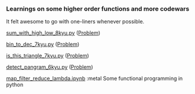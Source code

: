 ### Learnings on some higher order functions and more codewars

It felt awesome to go with one-liners whenever possible.

[sum_with_high_low_8kyu.py](https://github.com/gauthamp10/100DaysOfCode/blob/master/Day%207/sum_with_high_low_8kyu.py)  ([Problem](https://www.codewars.com/kata/576b93db1129fcf2200001e6))

[bin_to_dec_7kyu.py](https://github.com/gauthamp10/100DaysOfCode/blob/master/Day%207/bin_to_dec_7kyu.py)  ([Problem](https://www.codewars.com/kata/578553c3a1b8d5c40300037c))

[is_this_triangle_7kyu.py](https://github.com/gauthamp10/100DaysOfCode/blob/master/Day%207/is_this_triangle_7kyu.py)  ([Problem](https://www.codewars.com/kata/56606694ec01347ce800001b))

[detect_pangram_6kyu.py](https://github.com/gauthamp10/100DaysOfCode/blob/master/Day%207/detect_pangram_6kyu.py)  ([Problem](https://www.codewars.com/kata/545cedaa9943f7fe7b000048))

[map_filter_reduce_lambda.ipynb](https://github.com/gauthamp10/100DaysOfCode/blob/master/Day%207/map_filter_reduce_lambda.ipynb)  :metal Some functional programming in python
